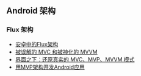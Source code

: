 Android 架构
---

### Flux 架构
* [安卓中的Flux架构](http://www.jcodecraeer.com/a/anzhuokaifa/androidkaifa/2015/0816/3311.html)
* [被误解的 MVC 和被神化的 MVVM](http://blog.devtang.com/blog/2015/11/02/mvc-and-mvvm/)
* [界面之下：还原真实的 MVC、MVP、MVVM 模式](http://www.lvsec.cn/1312.html)
* [用MVP架构开发Android应用](http://kymjs.com/code/2015/11/09/01/)
